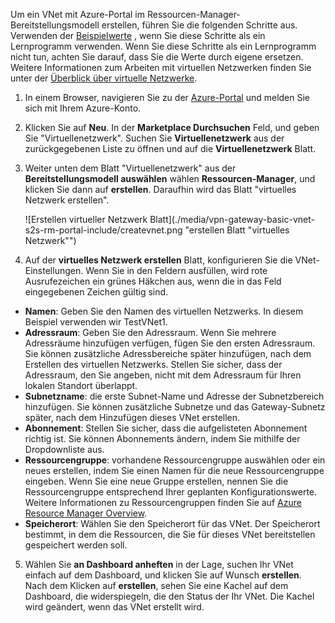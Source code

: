Um ein VNet mit Azure-Portal im Ressourcen-Manager-Bereitstellungsmodell erstellen, führen Sie die folgenden Schritte aus. Verwenden der [Beispielwerte](#values) , wenn Sie diese Schritte als ein Lernprogramm verwenden. Wenn Sie diese Schritte als ein Lernprogramm nicht tun, achten Sie darauf, dass Sie die Werte durch eigene ersetzen. Weitere Informationen zum Arbeiten mit virtuellen Netzwerken finden Sie unter der [Überblick über virtuelle Netzwerke](../articles/virtual-network/virtual-networks-overview.md).

1. In einem Browser, navigieren Sie zu der [Azure-Portal](http://portal.azure.com) und melden Sie sich mit Ihrem Azure-Konto.
2. Klicken Sie auf **Neu**. In der **Marketplace Durchsuchen** Feld, und geben Sie "Virtuellenetzwerk". Suchen Sie **Virtuellenetzwerk** aus der zurückgegebenen Liste zu öffnen und auf die **Virtuellenetzwerk** Blatt.
3. Weiter unten dem Blatt "Virtuellenetzwerk" aus der **Bereitstellungsmodell auswählen** wählen **Ressourcen-Manager**, und klicken Sie dann auf **erstellen**. Daraufhin wird das Blatt "virtuelles Netzwerk erstellen".

    ![Erstellen virtueller Netzwerk Blatt](./media/vpn-gateway-basic-vnet-s2s-rm-portal-include/createvnet.png "erstellen Blatt "virtuelles Netzwerk"")
4. Auf der **virtuelles Netzwerk erstellen** Blatt, konfigurieren Sie die VNet-Einstellungen. Wenn Sie in den Feldern ausfüllen, wird rote Ausrufezeichen ein grünes Häkchen aus, wenn die in das Feld eingegebenen Zeichen gültig sind.

  - **Namen**: Geben Sie den Namen des virtuellen Netzwerks. In diesem Beispiel verwenden wir TestVNet1.
  - **Adressraum**: Geben Sie den Adressraum. Wenn Sie mehrere Adressräume hinzufügen verfügen, fügen Sie den ersten Adressraum. Sie können zusätzliche Adressbereiche später hinzufügen, nach dem Erstellen des virtuellen Netzwerks. Stellen Sie sicher, dass der Adressraum, den Sie angeben, nicht mit dem Adressraum für Ihren lokalen Standort überlappt.
  - **Subnetzname**: die erste Subnet-Name und Adresse der Subnetzbereich hinzufügen. Sie können zusätzliche Subnetze und das Gateway-Subnetz später, nach dem Hinzufügen dieses VNet erstellen. 
  - **Abonnement**: Stellen Sie sicher, dass die aufgelisteten Abonnement richtig ist. Sie können Abonnements ändern, indem Sie mithilfe der Dropdownliste aus.
  - **Ressourcengruppe**: vorhandene Ressourcengruppe auswählen oder ein neues erstellen, indem Sie einen Namen für die neue Ressourcengruppe eingeben. Wenn Sie eine neue Gruppe erstellen, nennen Sie die Ressourcengruppe entsprechend Ihrer geplanten Konfigurationswerte. Weitere Informationen zu Ressourcengruppen finden Sie auf [Azure Resource Manager Overview](../articles/azure-resource-manager/resource-group-overview.md#resource-groups).
  - **Speicherort**: Wählen Sie den Speicherort für das VNet. Der Speicherort bestimmt, in dem die Ressourcen, die Sie für dieses VNet bereitstellen gespeichert werden soll.

5. Wählen Sie **an Dashboard anheften** in der Lage, suchen Ihr VNet einfach auf dem Dashboard, und klicken Sie auf Wunsch **erstellen**. Nach dem Klicken auf **erstellen**, sehen Sie eine Kachel auf dem Dashboard, die widerspiegeln, die den Status der Ihr VNet. Die Kachel wird geändert, wenn das VNet erstellt wird.